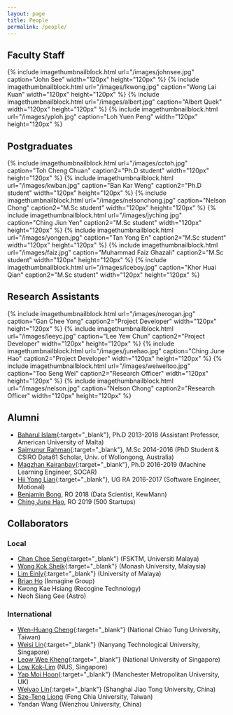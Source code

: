 ```yaml
---
layout: page
title: People
permalink: /people/
---
```


## Faculty Staff

{% include imagethumbnailblock.html url="/images/johnsee.jpg" caption="John See" width="120px" height="120px"  %}
{% include imagethumbnailblock.html url="/images/lkwong.jpg" caption="Wong Lai Kuan" width="120px" height="120px"  %}
{% include imagethumbnailblock.html url="/images/albert.jpg" caption="Albert Quek" width="120px" height="120px"  %}
{% include imagethumbnailblock.html url="/images/yploh.jpg" caption="Loh Yuen Peng" width="120px" height="120px"  %}

## Postgraduates
{% include imagethumbnailblock.html url="/images/cctoh.jpg" caption="Toh Cheng Chuan" caption2="Ph.D student" width="120px" height="120px"  %}
{% include imagethumbnailblock.html url="/images/kwban.jpg" caption="Ban Kar Weng" caption2="Ph.D student" width="120px" height="120px"  %}
{% include imagethumbnailblock.html url="/images/nelsonchong.jpg" caption="Nelson Chong" caption2="M.Sc student" width="120px" height="120px"  %}
{% include imagethumbnailblock.html url="/images/jyching.jpg" caption="Ching Jiun Yen" caption2="M.Sc student" width="120px" height="120px"  %}
{% include imagethumbnailblock.html url="/images/yongen.jpg" caption="Tan Yong En" caption2="M.Sc student" width="120px" height="120px"  %}
{% include imagethumbnailblock.html url="/images/faiz.jpg" caption="Muhammad Faiz Ghazali" caption2="M.Sc student" width="120px" height="120px"  %}
{% include imagethumbnailblock.html url="/images/iceboy.jpg" caption="Khor Huai Qian" caption2="M.Sc student" width="120px" height="120px"  %}


## Research Assistants
{% include imagethumbnailblock.html url="/images/nerogan.jpg" caption="Gan Chee Yong" caption2="Project Developer" width="120px" height="120px"  %}
{% include imagethumbnailblock.html url="/images/leeyc.jpg" caption="Lee Yew Chun" caption2="Project Developer" width="120px" height="120px"  %}
{% include imagethumbnailblock.html url="/images/junehao.jpg" caption="Ching June Hao" caption2="Project Developer" width="120px" height="120px"  %}
{% include imagethumbnailblock.html url="/images/weiweitoo.jpg" caption="Too Seng Wei" caption2="Research Officer" width="120px" height="120px"  %}
{% include imagethumbnailblock.html url="/images/nelson.jpg" caption="Nelson Chong" caption2="Research Officer" width="120px" height="120px"  %}


## Alumni
- [Baharul Islam](https://aum.edu.mt/faculty/){:target="_blank"}, Ph.D 2013-2018 (Assistant Professor, American University of Malta) 
- [Saimunur Rahman](http://saimunur.github.io/){:target="_blank"}, M.Sc 2014-2016 (PhD Student & CSIRO Data61 Scholar, Univ. of Wollongong, Australia) 
- [Magzhan Kairanbay](https://www.linkedin.com/in/magzhan-kairanbay-72957160/){:target="_blank"}, Ph.D 2016-2019 (Machine Learning Engineer, SOCAR) 
- [Hii Yong Lian](https://github.com/HiiYL){:target="_blank"}, UG RA 2016-2017 (Software Engineer, Motional)   
- [Benjamin Bong](), RO 2018 (Data Scientist, KewMann)
- [Ching June Hao](), RO 2019 (500 Startups)

## Collaborators

### Local
- [Chan Chee Seng](http://web.fsktm.um.edu.my/~cschan/){:target="_blank"} (FSKTM, Universiti Malaya)
- [Wong Kok Sheik](https://www.monash.edu.my/it/staff/academic-staff/a-prof-wong-kok-sheik){:target="_blank"} (Monash University, Malaysia)
- [Lim Einly](http://www.asiancardiac.org/){:target="_blank"} (University of Malaya)
- [Brian Ho](https://www.linkedin.com/in/brian-ho-%E4%BD%95%E9%97%B1%E9%97%B3/) (Inmagine Group)
- Kwong Kae Hsiang (Recogine Technology)
- Neoh Siang Gee (Astro)


### International
- [Wen-Huang Cheng](http://aimmlab.nctu.edu.tw/whcheng/index.html){:target="_blank"} (National Chiao Tung University, Taiwan)
- [Weisi Lin](http://www.ntu.edu.sg/home/wslin/){:target="_blank"} (Nanyang Technological University, Singapore)
- [Leow Wee Kheng](http://www.comp.nus.edu.sg/~leowwk/){:target="_blank"} (National University of Singapore)
- [Low Kok-Lim](http://comp.nus.edu.sg/~lowkl) (NUS, Singapore)
- [Yap Moi Hoon](http://www2.docm.mmu.ac.uk/STAFF/M.Yap/){:target="_blank"} (Manchester Metropolitan University, UK)
- [Weiyao Lin](http://weiyaolin.github.io/){:target="_blank"} (Shanghai Jiao Tong University, China)
- [Sze-Teng Liong](https://scholar.google.com/citations?user=NBiJb4wAAAAJ&hl=en) (Feng Chia University, Taiwan)
- Yandan Wang (Wenzhou University, China)


